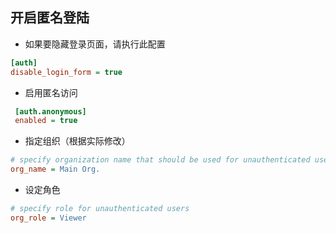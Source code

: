 ## 开启匿名登陆

* 如果要隐藏登录页面，请执行此配置

```ini
[auth]
disable_login_form = true
```

* 启用匿名访问

```ini
 [auth.anonymous]
 enabled = true
```

* 指定组织（根据实际修改）

```ini
# specify organization name that should be used for unauthenticated users
org_name = Main Org.   
```

* 设定角色

```ini
# specify role for unauthenticated users
org_role = Viewer
```

